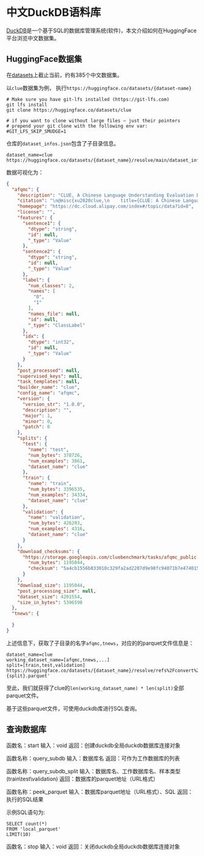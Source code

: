 # 中文DuckDB语料库

[DuckDB](https://github.com/duckdb/duckdb)是一个基于SQL的数据库管理系统(软件)，本文介绍如何在HuggingFace平台浏览中文数据集。

## HuggingFace数据集

在[datasets](https://huggingface.co/datasets?language=language:zh&sort=downloads)上截止当前，约有385个中文数据集。

以`clue`数据集为例， 执行`https://huggingface.co/datasets/{dataset-name}`


```shell
# Make sure you have git-lfs installed (https://git-lfs.com)
git lfs install
git clone https://huggingface.co/datasets/clue

# if you want to clone without large files – just their pointers
# prepend your git clone with the following env var:
#GIT_LFS_SKIP_SMUDGE=1
```

仓库的`dataset_infos.json`包含了子目录信息。

```text
dataset_name=clue
https://huggingface.co/datasets/{dataset_name}/resolve/main/dataset_infos.json
```

数据可视化为：
```json
{
  "afqmc": {
    "description": "CLUE, A Chinese Language Understanding Evaluation Benchmark\n(https://www.cluebenchmarks.com/) is a collection of resources for training,\nevaluating, and analyzing Chinese language understanding systems.\n\n",
    "citation": "\n@misc{xu2020clue,\n    title={CLUE: A Chinese Language Understanding Evaluation Benchmark},\n    author={Liang Xu and Xuanwei Zhang and Lu Li and Hai Hu and Chenjie Cao and Weitang Liu and Junyi Li and Yudong Li and Kai Sun and Yechen Xu and Yiming Cui and Cong Yu and Qianqian Dong and Yin Tian and Dian Yu and Bo Shi and Jun Zeng and Rongzhao Wang and Weijian Xie and Yanting Li and Yina Patterson and Zuoyu Tian and Yiwen Zhang and He Zhou and Shaoweihua Liu and Qipeng Zhao and Cong Yue and Xinrui Zhang and Zhengliang Yang and Zhenzhong Lan},\n    year={2020},\n    eprint={2004.05986},\n    archivePrefix={arXiv},\n    primaryClass={cs.CL}\n}\n",
    "homepage": "https://dc.cloud.alipay.com/index#/topic/data?id=8",
    "license": "",
    "features": {
      "sentence1": {
        "dtype": "string",
        "id": null,
        "_type": "Value"
      },
      "sentence2": {
        "dtype": "string",
        "id": null,
        "_type": "Value"
      },
      "label": {
        "num_classes": 2,
        "names": [
          "0",
          "1"
        ],
        "names_file": null,
        "id": null,
        "_type": "ClassLabel"
      },
      "idx": {
        "dtype": "int32",
        "id": null,
        "_type": "Value"
      }
    },
    "post_processed": null,
    "supervised_keys": null,
    "task_templates": null,
    "builder_name": "clue",
    "config_name": "afqmc",
    "version": {
      "version_str": "1.0.0",
      "description": "",
      "major": 1,
      "minor": 0,
      "patch": 0
    },
    "splits": {
      "test": {
        "name": "test",
        "num_bytes": 378726,
        "num_examples": 3861,
        "dataset_name": "clue"
      },
      "train": {
        "name": "train",
        "num_bytes": 3396535,
        "num_examples": 34334,
        "dataset_name": "clue"
      },
      "validation": {
        "name": "validation",
        "num_bytes": 426293,
        "num_examples": 4316,
        "dataset_name": "clue"
      }
    },
    "download_checksums": {
      "https://storage.googleapis.com/cluebenchmark/tasks/afqmc_public.zip": {
        "num_bytes": 1195044,
        "checksum": "5a4cb1556b833010c329fa2ad2207d9e98fc94071b7e474015e9dd7c385db4dc"
      }
    },
    "download_size": 1195044,
    "post_processing_size": null,
    "dataset_size": 4201554,
    "size_in_bytes": 5396598
  },
  "tnews": {
    
  }
}
```

上述信息下，获取了子目录的名字`afqmc,tnews`，对应的的parquet文件信息是：
```text
dataset_name=clue
working_dataset_name=[afqmc,tnews,...]
split=[train,test,validation]
https://huggingface.co/datasets/{dataset_name}/resolve/refs%2Fconvert%2Fparquet/{working_dataset_name}/{dataset_name}-{split}.parquet'
```


至此，我们就获得了clue的`len(working_dataset_name) * len(split)`全部parquet文件。

基于这些parquet文件，可使用duckdb库进行SQL查询。


## 查询数据库
函数名：start
输入：void
返回：创建duckdb全局duckdb数据库连接对象

函数名称：query_subdb
输入：数据库名
返回：可作为工作数据库的列表

函数名称：query_subdb_split
输入：数据库名、工作数据库名、样本类型(train\test\validation)
返回：数据库的parquet地址（URL格式）

函数名称：peek_parquet
输入：数据库parquet地址（URL格式）、SQL
返回：执行的SQL结果

示例SQL语句为:
```
SELECT count(*)
FROM 'local_parquet' 
LIMIT(10)
```

函数名：stop
输入：void
返回：关闭duckdb全局duckdb数据库连接对象


